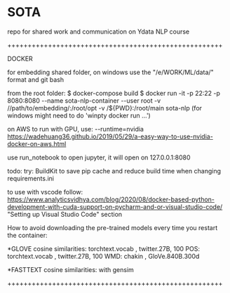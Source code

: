 # SOTA
 repo for shared work and communication on Ydata NLP course




+++++++++++++++++++++++++++++++++++++++++++++++++++++

DOCKER

for embedding shared folder, on windows use the "/e/WORK/ML/data/" format and git bash

from the root folder:
$ docker-compose build 
$ docker run -it -p 22:22 -p 8080:8080 --name sota-nlp-container --user root -v //path/to/embedding/:/root/opt -v /${PWD}:/root/main sota-nlp
(for windows might need to do 'winpty docker run ...')

on AWS to run with GPU, use:
--runtime=nvidia
https://wadehuang36.github.io/2019/05/29/a-easy-way-to-use-nvidia-docker-on-aws.html


use run_notebook to open jupyter, it will open on 127.0.0.1:8080

todo:
 try: BuildKit to save pip cache and reduce build time when changing requirements.ini


to use with vscode follow:
https://www.analyticsvidhya.com/blog/2020/08/docker-based-python-development-with-cuda-support-on-pycharm-and-or-visual-studio-code/
"Setting up Visual Studio Code" section


How to avoid downloading the pre-trained models every time you restart the container:

*GLOVE
cosine similarities: torchtext.vocab , twitter.27B, 100
POS: torchtext.vocab , twitter.27B, 100
WMD: chakin , GloVe.840B.300d

*FASTTEXT
cosine similarities: with gensim

+++++++++++++++++++++++++++++++++++++++++++++++++++++